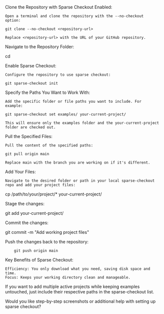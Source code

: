 
Clone the Repository with Sparse Checkout Enabled:

    Open a terminal and clone the repository with the --no-checkout option:

    git clone --no-checkout <repository-url>

    Replace <repository-url> with the URL of your GitHub repository.

Navigate to the Repository Folder:

cd <repository-name>

Enable Sparse Checkout:

    Configure the repository to use sparse checkout:

    git sparse-checkout init

Specify the Paths You Want to Work With:

    Add the specific folder or file paths you want to include. For example:

    git sparse-checkout set examples/ your-current-project/

    This will ensure only the examples folder and the your-current-project folder are checked out.

Pull the Specified Files:

    Pull the content of the specified paths:

    git pull origin main

    Replace main with the branch you are working on if it's different.

Add Your Files:

    Navigate to the desired folder or path in your local sparse-checkout repo and add your project files:

cp /path/to/your/project/* your-current-project/

Stage the changes:

git add your-current-project/

Commit the changes:

git commit -m "Add working project files"

Push the changes back to the repository:

        git push origin main

Key Benefits of Sparse Checkout:

    Efficiency: You only download what you need, saving disk space and time.
    Focus: Keeps your working directory clean and manageable.

If you want to add multiple active projects while keeping examples untouched, just include their respective paths in the sparse-checkout list.

Would you like step-by-step screenshots or additional help with setting up sparse checkout?

